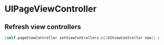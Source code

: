 # UIPageViewController

## Refresh view controllers

```swift
[self.pageViewController setViewControllers:@[[UIViewController new]] direction:UIPageViewControllerNavigationDirectionForward animated:NO completion:nil];
```
